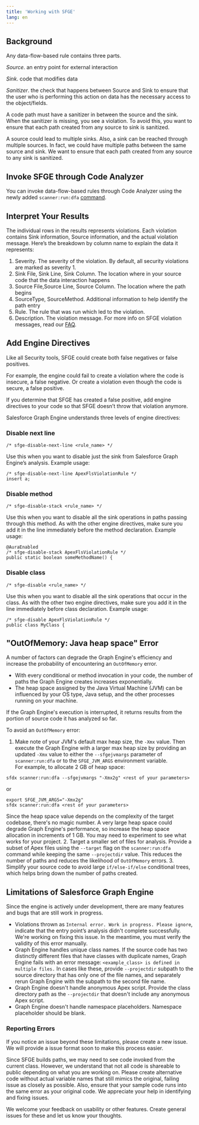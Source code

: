 ```yaml
---
title: 'Working with SFGE'
lang: en
---
```



## Background

Any data-flow-based rule contains three parts.

*Source*. an entry point for external interaction

*Sink*. code that modifies data

*Sanitizer*. the check that happens between Source and Sink to ensure that the user who is performing this action on data has the necessary access to the object/fields.

A code path must have a sanitizer in between the source and the sink. When the sanitizer is missing, you see a violation. To avoid this, you want to ensure that each path created from any source to sink is sanitized.

A source could lead to multiple sinks. Also, a sink can be reached through multiple sources. In fact, we could have multiple paths between the same source and sink. We want to ensure that each path created from any source to any sink is sanitized.

## Invoke SFGE through Code Analyzer
You can invoke data-flow-based rules through Code Analyzer using the newly added `scanner:run:dfa` [command](./en/v3.x/scanner-commands/dfa/).

## Interpret Your Results

The individual rows in the results represents violations. Each violation contains Sink information, Source information, and the actual violation message. Here’s the breakdown by column name to explain the data it represents:

1. Severity. The severity of the violation. By default, all security violations are marked as severity 1.
2. Sink File, Sink Line, Sink Column. The location where in your source code that the data interaction happens
3. Source File,Source Line, Source Column. The location where the path begins
4. SourceType, SourceMethod. Additional information to help identify the path entry
5. Rule. The rule that was run which led to the violation.
6. Description. The violation message. For more info on SFGE violation messages, read our [FAQ](./en/v3.x/faq/#questions-about-interpreting-apexflsviolationrule-results).

## Add Engine Directives

Like all Security tools, SFGE could create both false negatives or false positives. 

For example, the engine could fail to create a violation where the code is insecure, a false negative. Or create a violation even though the code is secure, a false positive. 

If you determine that SFGE has created a false positive, add engine directives to your code so that SFGE doesn’t throw that violation anymore.

Salesforce Graph Engine understands three levels of engine directives:

### Disable next line

`/* sfge-disable-next-line <rule_name> */`

Use this when you want to disable just the sink from Salesforce Graph Engine’s analysis.
Example usage:

```
/* sfge-disable-next-line ApexFlsViolationRule */
insert a;
```

### Disable method

`/* sfge-disable-stack <rule_name> */`

Use this when you want to disable all the sink operations in paths passing through this method.
As with the other engine directives, make sure you add it in the line immediately before the method declaration.
Example usage:

```
@AuraEnabled
/* sfge-disable-stack ApexFlsViolationRule */
public static boolean someMethodName() {
```

### Disable class

`/* sfge-disable <rule_name> */`

Use this when you want to disable all the sink operations that occur in the class. As with the other two engine directives, make sure you add it in the line immediately before class declaration.
Example usage:

```
/* sfge-disable ApexFlsViolationRule */
public class MyClass {
```

## "OutOfMemory: Java heap space" Error

A number of factors can degrade the Graph Engine's efficiency and increase the probability of encountering an `OutOfMemory` error.
- With every conditional or method invocation in your code, the number of paths the Graph Engine creates increases exponentially.
- The heap space assigned by the Java Virtual Machine (JVM) can be influenced by your OS type, Java setup, and the other processes running on your machine.

If the Graph Engine's execution is interrupted, it returns results from the portion of source code it has analyzed so far.

To avoid an `OutOfMemory` error:
1. Make note of your JVM's default max heap size, the `-Xmx` value. Then execute the Graph Engine with a larger max heap size by
providing an updated `-Xmx` value to either the `--sfgejvmargs` parameter of `scanner:run:dfa` or to the `SFGE_JVM_ARGS` environment variable.
<br>For example, to allocate 2 GB of heap space:
```
sfdx scanner:run:dfa --sfgejvmargs "-Xmx2g" <rest of your parameters>
```
or
```
export SFGE_JVM_ARGS="-Xmx2g"
sfdx scanner:run:dfa <rest of your parameters>
```
Since the heap space value depends on the complexity of the target codebase, there's no magic number. A very large heap space could degrade Graph Engine's performance, so increase the heap space allocation in increments of 1 GB. You may need to experiment to see what works for your project.
2. Target a smaller set of files for analysis. Provide a subset of Apex files using the `--target` flag on the `scanner:run:dfa` command while keeping the same `--projectdir` value. This reduces the number of paths and reduces the likelihood of `OutOfMemory` errors.
3. Simplify your source code to avoid large `if/else-if/else` conditional trees, which helps bring down the number of paths created.

## Limitations of Salesforce Graph Engine

Since the engine is actively under development, there are many features and bugs that are still work in progress.

- Violations thrown as `Internal error. Work in progress. Please ignore`, indicate that the entry point’s analysis didn't complete successfully. We're working on fixing this issue. In the meantime, you must verify the validity of this error manually.
- Graph Engine handles unique class names. If the source code has two distinctly different files that have classes with duplicate names, Graph Engine fails with an error message: `<example_class> is defined in multiple files.` In cases like these, provide `--projectdir` subpath to the source directory that has only one of the file names, and separately rerun Graph Engine with the subpath to the second file name.
- Graph Engine doesn't handle anonymous Apex script. Provide the class directory path as the `--projectdir` that doesn't include any anonymous Apex script.
- Graph Engine doesn't handle namespace placeholders. Namespace placeholder should be blank.

### Reporting Errors

If you notice an issue beyond these limitations, please create a new issue. We will provide a issue format soon to make this process easier.

Since SFGE builds paths, we may need to see code invoked from the current class. However, we understand that not all code is shareable to public depending on what you are working on. Please create alternative code without actual variable names that still mimics the original, failing issue as closely as possible. Also, ensure that your sample code runs into the same error as your original code. We appreciate your help in identifying and fixing issues.

We welcome your feedback on usability or other features. Create general issues for these and let us know your thoughts.
